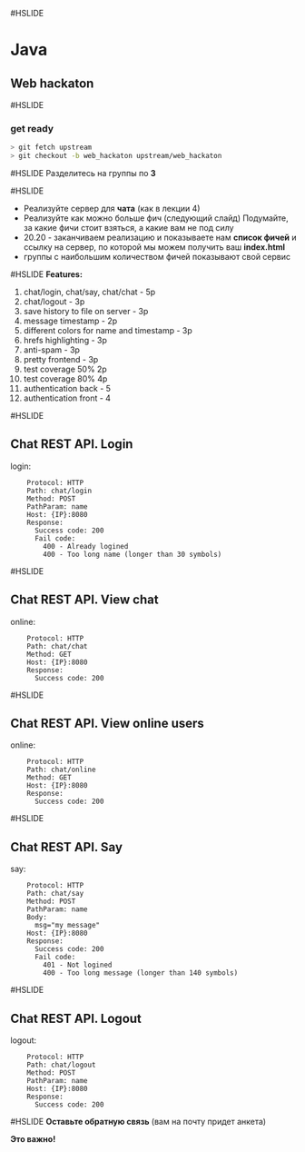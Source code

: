 #HSLIDE
# Java
## Web hackaton

#HSLIDE
### get ready
```bash
> git fetch upstream
> git checkout -b web_hackaton upstream/web_hackaton
```

#HSLIDE
Разделитесь на группы по **3**

#HSLIDE
- Реализуйте сервер для **чата** (как в лекции 4) 
- Реализуйте как можно больше фич (следующий слайд)
Подумайте, за какие фичи стоит взяться, а какие вам не под силу
- 20.20 - заканчиваем реализацию и показываете нам **список фичей** и ссылку на сервер, по которой мы можем получить ваш **index.html**
- группы с наибольшим количеством фичей показывают свой сервис

#HSLIDE
**Features:**
1. chat/login, chat/say, chat/chat - 5p
1. chat/logout - 3p
1. save history to file on server - 3p
1. message timestamp - 2p
1. different colors for name and timestamp - 3p
1. hrefs highlighting - 3p
1. anti-spam - 3p
1. pretty frontend - 3p
1. test coverage 50% 2p
1. test coverage 80% 4p
1. authentication back - 5
1. authentication front - 4

#HSLIDE
## Chat REST API. Login
login:
```
    Protocol: HTTP
    Path: chat/login
    Method: POST
    PathParam: name
    Host: {IP}:8080
    Response:
      Success code: 200
      Fail code:
        400 - Already logined
        400 - Too long name (longer than 30 symbols)
```

#HSLIDE
## Chat REST API. View chat
online:
```
    Protocol: HTTP
    Path: chat/chat
    Method: GET
    Host: {IP}:8080
    Response:
      Success code: 200
```

#HSLIDE
## Chat REST API. View online users
online:
```
    Protocol: HTTP
    Path: chat/online
    Method: GET
    Host: {IP}:8080
    Response:
      Success code: 200
```

#HSLIDE
## Chat REST API. Say
say:
```
    Protocol: HTTP
    Path: chat/say
    Method: POST
    PathParam: name
    Body:
      msg="my message"
    Host: {IP}:8080
    Response:
      Success code: 200
      Fail code:
        401 - Not logined
        400 - Too long message (longer than 140 symbols)
```

#HSLIDE
## Chat REST API. Logout
logout:
```
    Protocol: HTTP
    Path: chat/logout
    Method: POST
    PathParam: name
    Host: {IP}:8080
    Response:
      Success code: 200
```

#HSLIDE
**Оставьте обратную связь**
(вам на почту придет анкета)  

**Это важно!**